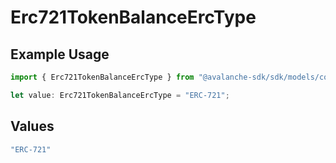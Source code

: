 # Erc721TokenBalanceErcType

## Example Usage

```typescript
import { Erc721TokenBalanceErcType } from "@avalanche-sdk/sdk/models/components";

let value: Erc721TokenBalanceErcType = "ERC-721";
```

## Values

```typescript
"ERC-721"
```